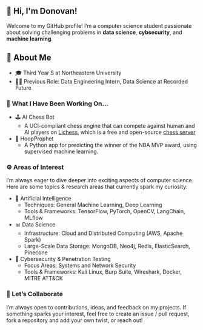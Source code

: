 ## 👋 Hi, I'm Donovan!
Welcome to my GitHub profile! I’m a computer science student passionate about solving challenging problems in **data science**, **cybsecurity**, and **machine learning**.
## 🚀 About Me
- 🎓 Third Year S at Northeastern University
- 👨‍💻 Previous Role: Data Engineering Intern, Data Science at Recorded Future
### 🌟 What I Have Been Working On...
- 🕹️ AI Chess Bot
  - A UCI-compliant chess engine that can compete against human and AI players on [Lichess](https://www.lichess.org), which is a free and open-source [chess server](https://en.wikipedia.org/wiki/Lichess) 
- 🏀 HoopProphet
  - A Python app for predicting the winner of the NBA MVP award, using supervised machine learning.
### ⚙️ Areas of Interest
I’m always eager to dive deeper into exciting aspects of computer science. Here are some topics & research areas that currently spark my curiosity:
- 🤖 Artificial Intelligence
  - Techniques: General Machine Learning, Deep Learning
  - Tools & Frameworks: TensorFlow, PyTorch, OpenCV, LangChain, MLflow
- 📊 Data Science
  - Infrastructure: Cloud and Distributed Computing (AWS, Apache Spark)
  - Large-Scale Data Storage: MongoDB, Neo4j, Redis, ElasticSearch, Pinecone
- 🔐 Cybersecurity & Penetration Testing
  - Focus Areas: Systems and Network Security
  - Tools & Frameworks: Kali Linux, Burp Suite, Wireshark, Docker, MITRE ATT&CK
### 🤝 Let’s Collaborate
I’m always open to contributions, ideas, and feedback on my projects. If something sparks your interest, feel free to create an issue / pull request, fork a repository and add your own twist, or reach out!
